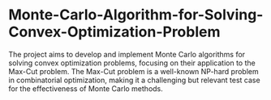 # Monte-Carlo-Algorithm-for-Solving-Convex-Optimization-Problem
The project aims to develop and implement Monte Carlo algorithms for solving convex optimization problems, focusing on their application to the Max-Cut problem. The Max-Cut problem is a well-known NP-hard problem in combinatorial optimization, making it a challenging but relevant test case for the effectiveness of Monte Carlo methods.
